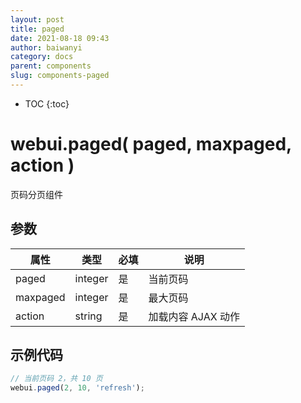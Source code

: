 ```yaml
---
layout: post
title: paged
date: 2021-08-18 09:43
author: baiwanyi
category: docs
parent: components
slug: components-paged
---
```

* TOC
{:toc}

# webui.paged( paged, maxpaged, action )
页码分页组件

## 参数

| 属性     | 类型    | 必填 | 说明               |
| -------- | ------- | ---- | ------------------ |
| paged    | integer | 是   | 当前页码           |
| maxpaged | integer | 是   | 最大页码           |
| action   | string  | 是   | 加载内容 AJAX 动作 |

## 示例代码
<div class="border px-3 py-4">
    <div role="paged"></div>
</div>

```javascript
// 当前页码 2，共 10 页
webui.paged(2, 10, 'refresh');
```
